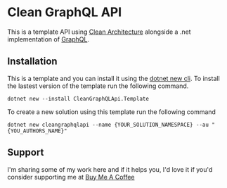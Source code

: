 # Clean GraphQL API

This is a template API using [Clean Architecture](https://blog.cleancoder.com/uncle-bob/2012/08/13/the-clean-architecture.html) alongside a .net implementation of [GraphQL](https://github.com/graphql-dotnet/graphql-dotnet).

## Installation

This is a template and you can install it using the [dotnet new cli](https://docs.microsoft.com/en-us/dotnet/core/tools/dotnet-new).  To install the lastest version of the template run the following command.
```
dotnet new --install CleanGraphQLApi.Template
```
To create a new solution using this template run the following command
```
dotnet new cleangraphqlapi --name {YOUR_SOLUTION_NAMESPACE} --au "{YOU_AUTHORS_NAME}"
```

## Support
I'm sharing some of my work here and if it helps you, I'd love it if you'd consider supporting me at [Buy Me A Coffee](https://www.buymeacoffee.com/stphnwlsh)
